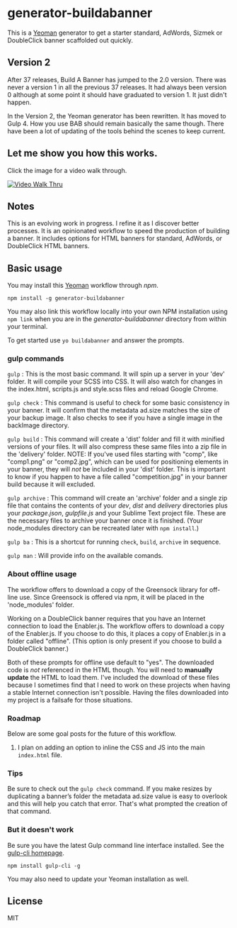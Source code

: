 # generator-buildabanner 

This is a [Yeoman](http://yeoman.io) generator to get a starter standard, AdWords, Sizmek or DoubleClick banner scaffolded out quickly.

## Version 2

After 37 releases, Build A Banner has jumped to the 2.0 version. There was never a version 1 in all the previous 37 releases. It had always been version 0 although at some point it should have graduated to version 1. It just didn't happen.

In the Version 2, the Yeoman generator has been rewritten. It has moved to Gulp 4. How you use BAB should remain basically the same though. There have been a lot of updating of the tools behind the scenes to keep current.

## Let me show you how this works.

Click the image for a video walk through.

[![Video Walk Thru](https://cloud.githubusercontent.com/assets/119723/9295071/84157934-4415-11e5-907d-3fb40bceb977.jpg)](https://www.youtube.com/watch?v=_7dIIwlGdwUl)

## Notes

This is an evolving work in progress. I refine it as I discover better processes. It is an opinionated workflow to speed the production of building a banner. It includes options for HTML banners for standard, AdWords, or DoubleClick HTML banners.

## Basic usage

You may install this [Yeoman](http://yeoman.io/ "Yeoman homepage") workflow through *npm*.

``
npm install -g generator-buildabanner
``

You may also link this workflow locally into your own NPM installation using `npm link` when you are in the *generator-buildabanner* directory from within your terminal.

To get started use `yo buildabanner` and answer the prompts.

### gulp commands

`gulp` : This is the most basic command. It will spin up a server in your 'dev' folder. It will compile your SCSS into CSS. It will also watch for changes in the index.html, scripts.js and style.scss files and reload Google Chrome.

`gulp check` : This command is useful to check for some basic consistency in your banner. It will confirm that the metadata ad.size matches the size of your backup image. It also checks to see if you have a single image in the backImage directory. 

`gulp build` : This command will create a 'dist' folder and fill it with minified versions of your files. It will also compress these same files into a zip file in the 'delivery' folder. NOTE: If you've used files starting with "comp", like "comp1.png" or "comp2.jpg", which can be used for positioning elements in your banner, they will *not* be included in your 'dist' folder. This is important to know if you happen to have a file called "competition.jpg" in your banner build because it will excluded.

`gulp archive` : This command will create an 'archive' folder and a single zip file that contains the contents of your *dev*, *dist* and *delivery* directories plus your *package.json*, *gulpfile.js* and your Sublime Text project file. These are the necessary files to archive your banner once it is finished. (Your node_modules directory can be recreated later with `npm install`.)

`gulp ba` : This is a shortcut for running `check`, `build`, `archive` in sequence.

`gulp man` : Will provide info on the available comands.

### About offline usage

The workflow offers to download a copy of the Greensock library for off-line use. Since Greensock is offered via npm, it will be placed in the 'node_modules' folder. 

Working on a DoubleClick banner requires that you have an Internet connection to load the Enabler.js. The workflow offers to download a copy of the Enabler.js. If you choose to do this, it places a copy of Enabler.js in a folder called "offline". (This option is only present if you choose to build a DoubleClick banner.)

Both of these prompts for offline use default to "yes". The downloaded code is *not* referenced in the HTML though. You will need to **manually update** the HTML to load them. I've included the download of these files because I sometimes find that I need to work on these projects when having a stable Internet connection isn't possible. Having the files downloaded into my project is a failsafe for those situations.

### Roadmap

Below are some goal posts for the future of this workflow.

1. I plan on adding an option to inline the CSS and JS into the main `index.html` file.


### Tips

Be sure to check out the `gulp check` command. If you make resizes by duplicating a banner’s folder the metadata ad.size value is easy to overlook and this will help you catch that error. That's what prompted the creation of that command.


### But it doesn't work

Be sure you have the latest Gulp command line interface installed. See the [gulp-cli homepage](https://github.com/gulpjs/gulp-cli). 

`npm install gulp-cli -g`

You may also need to update your Yeoman installation as well.

## License

MIT
